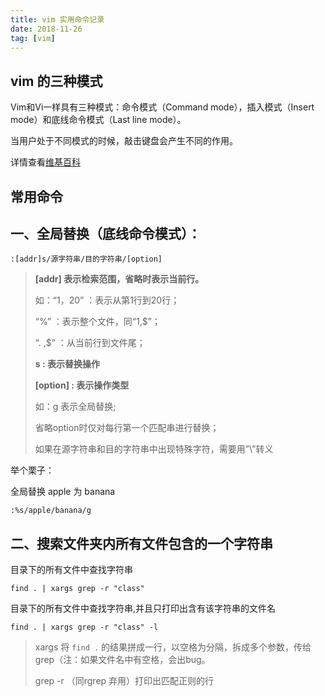 ```yaml
---
title: vim 实用命令记录
date: 2018-11-26
tag: [vim]
---
```


## vim 的三种模式

Vim和Vi一样具有三种模式：命令模式（Command mode），插入模式（Insert mode）和底线命令模式（Last line mode）。

当用户处于不同模式的时候，敲击键盘会产生不同的作用。

详情查看[维基百科](https://zh.wikibooks.org/zh-hans/Vim/%E4%B8%89%E7%A7%8D%E6%A8%A1%E5%BC%8F)

<!--more-->



## 常用命令

## 一、全局替换（底线命令模式）：

```shell
:[addr]s/源字符串/目的字符串/[option]
```

> **[addr] 表示检索范围，省略时表示当前行。**
>
> 如：“1，20” ：表示从第1行到20行；
>
> “%” ：表示整个文件，同“1,$”；
>
> “. ,$” ：从当前行到文件尾；
>
> **s : 表示替换操作**
>
> **[option] : 表示操作类型**
>
> 如：g 表示全局替换; 
>
> 省略option时仅对每行第一个匹配串进行替换；
>
> 如果在源字符串和目的字符串中出现特殊字符，需要用”\”转义

举个栗子：

全局替换 apple 为 banana

```shell
:%s/apple/banana/g
```

## 二、搜索文件夹内所有文件包含的一个字符串

目录下的所有文件中查找字符串

```shell
find . | xargs grep -r "class" 
```

目录下的所有文件中查找字符串,并且只打印出含有该字符串的文件名

```shell
find . | xargs grep -r "class" -l 
```

> xargs 将 `find .` 的结果拼成一行，以空格为分隔，拆成多个参数，传给grep（注：如果文件名中有空格，会出bug。
>
> grep -r （同rgrep 弃用）打印出匹配正则的行